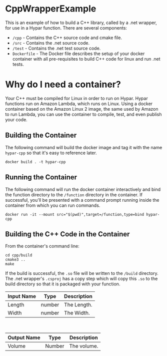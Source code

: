 # CppWrapperExample

This is an example of how to build a C++ library, called by a .net wrapper, for use in a Hypar function. There are several components:
- `/cpp` - Contains the C++ source code and cmake file.
- `/src` - Contains the .net source code.
- `/test` - Contains the .net test source code.
- `Dockerfile` - The Docker file describes the setup of your docker container with all pre-requisites to build C++ code for linux and run .net tests.

# Why do I need a container?
Your C++ must be compiled for Linux in order to run on Hypar. Hypar functions run on Amazon Lambda, which runs on Linux. Using a docker container based on the Amazon Linux 2 image, the same used by Amazon to run Lambda, you can use the container to compile, test, and even publish your code.

## Building the Container
The following command will build the docker image and tag it with the name `hypar-cpp` so that it's easy to reference later.
```
docker build . -t hypar-cpp
```

## Running the Container
The following command will run the docker container interactively and bind the function directory to the `/function` directory in the container. If successful, you'll be presented with a command prompt running inside the container from which you can run commands.
```
docker run -it --mount src="$(pwd)",target=/function,type=bind hypar-cpp
```

## Building the C++ Code in the Container
From the container's command line:
```
cd cpp/build
cmake3 ..
make
```
If the build is successful, the `.so` file will be written to the `/build` directory. The .net wrapper's `.csproj` has a copy step which will copy this `.so` to the build directory so that it is packaged with your function.

|Input Name|Type|Description|
|---|---|---|
|Length|number|The Length.|
|Width|number|The Width.|


<br>

|Output Name|Type|Description|
|---|---|---|
|Volume|Number|The volume.|


